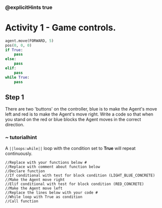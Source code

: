 ### @explicitHints true

# Activity 1 - Game controls.  

```python
agent.move(FORWARD, 5)
pos(0, 0, 0)
if True: 
    pass
else: 
    pass
elif:
    pass
while True:
    pass
```

## Step 1
There are two 'buttons' on the controller, blue is to make the Agent's move left and red is to make the Agent's move right. Write a code 
so that when you stand on the red or blue blocks the Agent moves in the correct direction.  

### ~ tutorialhint
A `||loops:while||` loop with the condition set to **True** will repeat continuously. 

```template
//Replace with your functions below #
//Replace with comment about function below      
//Declare function                                
//If conditional with test for block condition (LIGHT_BLUE_CONCRETE)
//Make the Agent move right
//Elif conditional with test for block condition (RED_CONCRETE)
//Make the Agent move left
//Replace the lines below with your code #    
//While loop with True as condition 
//Call function                      
```
